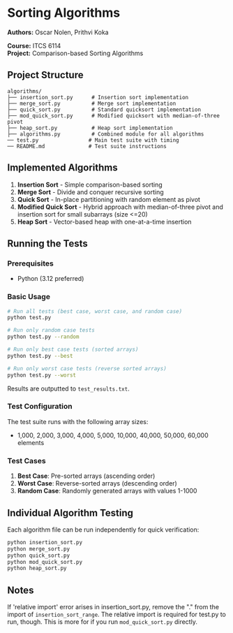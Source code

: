 # Sorting Algorithms

**Authors:** Oscar Nolen, Prithvi Koka

**Course:** ITCS 6114  
**Project:** Comparison-based Sorting Algorithms

## Project Structure

```
algorithms/
├── insertion_sort.py      # Insertion sort implementation
├── merge_sort.py          # Merge sort implementation  
├── quick_sort.py          # Standard quicksort implementation
├── mod_quick_sort.py      # Modified quicksort with median-of-three pivot
├── heap_sort.py           # Heap sort implementation
├── algorithms.py          # Combined module for all algorithms
── test.py                # Main test suite with timing
── README.md              # Test suite instructions
```

## Implemented Algorithms

1. **Insertion Sort** - Simple comparison-based sorting
2. **Merge Sort** - Divide and conquer recursive sorting
3. **Quick Sort** - In-place partitioning with random element as pivot
4. **Modified Quick Sort** - Hybrid approach with median-of-three pivot and insertion sort for small subarrays (size <=20)
5. **Heap Sort** - Vector-based heap with one-at-a-time insertion

## Running the Tests

### Prerequisites

- Python (3.12 preferred)

### Basic Usage

```bash
# Run all tests (best case, worst case, and random case)
python test.py

# Run only random case tests
python test.py --random

# Run only best case tests (sorted arrays)
python test.py --best

# Run only worst case tests (reverse sorted arrays)
python test.py --worst
```

Results are outputted to `test_results.txt`.

### Test Configuration

The test suite runs with the following array sizes:
- 1,000, 2,000, 3,000, 4,000, 5,000, 10,000, 40,000, 50,000, 60,000 elements

### Test Cases

1. **Best Case**: Pre-sorted arrays (ascending order)
2. **Worst Case**: Reverse-sorted arrays (descending order)
3. **Random Case**: Randomly generated arrays with values 1-1000

## Individual Algorithm Testing

Each algorithm file can be run independently for quick verification:

```bash
python insertion_sort.py
python merge_sort.py
python quick_sort.py
python mod_quick_sort.py
python heap_sort.py
```

## Notes

If 'relative import' error arises in insertion_sort.py, remove the "." from the import of `insertion_sort_range`. The relative import is required for test.py to run, though. This is more for if you run `mod_quick_sort.py` directly.

